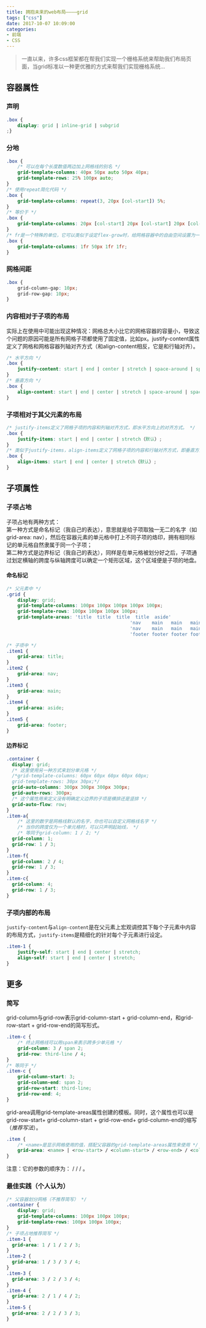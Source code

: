 ```yaml
---
title: 拥抱未来的web布局————grid
tags: ["css"]
date: 2017-10-07 10:09:00
categories:
- 前端
- CSS
---
```

> 一直以来，许多css框架都在帮我们实现一个栅格系统来帮助我们布局页面，当grid标准以一种更优雅的方式来帮我们实现栅格系统...

<!-- more -->
## 容器属性

### 声明
```css
.box {
	display: grid | inline-grid | subgrid
;}
```

### 分地
```css
.box {
	/* 可以在每个长度数值两边加上网格线的别名 */
	grid-template-columns: 40px 50px auto 50px 40px;
	grid-template-rows: 25% 100px auto;
}
/* 使用repeat简化代码 */
.box {
	grid-template-columns: repeat(3, 20px [col-start]) 5%;
}
/* 等价于 */
.box {
	grid-template-columns: 20px [col-start] 20px [col-start] 20px [col-start] 5%;
}
/* fr是一个特殊的单位，它可以类似于设定flex-grow时，给网格容器中的自由空间设置为一个份数，举个例子，下面的例子将把网格容器的每个子项设置为三分之一 */
.box {
	grid-template-columns: 1fr 50px 1fr 1fr;
}
```

### 网格间距
```css
.box {
	grid-column-gap: 10px;
	grid-row-gap: 10px;
}
```

### 内容相对于子项的布局
实际上在使用中可能出现这种情况：网格总大小比它的网格容器的容量小，导致这个问题的原因可能是所有网格子项都使用了固定值，比如px。justify-content属性定义了网格和网格容器列轴对齐方式（和align-content相反，它是和行轴对齐）。

```css
/* 水平方向 */
.box {
	justify-content: start | end | center | stretch | space-around | space-between | space-evenly;
}
/* 垂直方向 */
.box {
	align-content: start | end | center | stretch | space-around | space-between | space-evenly;
}
```

### 子项相对于其父元素的布局
```css
/* justify-items定义了网格子项的内容和列轴对齐方式，即水平方向上的对齐方式。 */
.box {
	justify-items: start | end | center | stretch（默认）;
}
/* 类似于justify-items，align-items定义了网格子项的内容和行轴对齐方式，即垂直方向上的对齐方式。 */
.box {
	align-items: start | end | center | stretch（默认）;
}
```


## 子项属性

### 子项占地
子项占地有两种方式：  
第一种方式是命名标记（我自己的表达），意思就是给子项取独一无二的名字（如grid-area: nav），然后在容器元素的单元格中打上不同子项的烙印，拥有相同标记的单元格自然隶属于同一个子项；  
第二种方式是边界标记（我自己的表达），同样是在单元格被划分好之后，子项通过划定横轴的跨度与纵轴跨度可以确定一个矩形区域，这个区域便是子项的地盘。

#### 命名标记
```css
/* 父元素中 */
.grid {
	display: grid;
	grid-template-columns: 100px 100px 100px 100px 100px;
	grid-template-rows: 100px 100px 100px 100px;
	grid-template-areas: 'title  title  title  title  aside'
									 		 'nav    main   main   main   aside'
									 		 'nav    main   main   main   aside'
									 		 'footer footer footer footer footer';

/* 子项中 */
.item1 {
	grid-area: title;
}
.item2 {
	grid-area: nav;
}
.item3 {
	grid-area: main;
}
.item4 {
	grid-area: aside;
}
.item5 {
	grid-area: footer;
}
```

#### 边界标记
```css
.container {
  display: grid;
  /* 这里使用另一种方式来划分单元格 */
  /*grid-template-columns: 60px 60px 60px 60px 60px;
  grid-template-rows: 30px 30px;*/
  grid-auto-columns: 300px 300px 300px 300px;
  grid-auto-rows: 300px;
  /* 这个属性用来定义没有明确定义边界的子项是横排还是竖排 */
  grid-auto-flow: row;
}
.item-a{
	/* 这里的数字是网格线默认的名字，你也可以自定义网格线名字 */
	/* 当你的跨度仅为一个单元格时，可以只声明起始线， */
	/* 等同于grid-column: 1 / 2; */
  grid-column: 1;
  grid-row: 1 / 3;
}
.item-f{
  grid-column: 2 / 4;
  grid-row: 1 / 3;
}
.item-c{
  grid-column: 4;
  grid-row: 1 / 3;
}
```

### 子项内部的布局
`justify-content`与`align-content`是在父元素上宏观调控其下每个子元素中内容的布局方式，`justify-items`是精细化的针对每个子元素进行设定。

```css
.item-1 {
	justify-self: start | end | center | stretch;
	align-self: start | end | center | stretch;
}
```

## 更多

### 简写
grid-column与grid-row表示grid-column-start + grid-column-end，和grid-row-start + grid-row-end的简写形式。

```css
.item-c {
	/* 终止网格线可以用span来表示跨多少单元格 */
	grid-column: 3 / span 2;
	grid-row: third-line / 4;
}
/* 等同于 */
.item-c {
	grid-column-start: 3;
	grid-column-end: span 2;
	grid-row-start: third-line;
	grid-row-end: 4;
}
```


grid-area调用grid-template-areas属性创建的模板。同时，这个属性也可以是grid-row-start+ grid-column-start + grid-row-end+ grid-column-end的缩写（*推荐写法*）。

```css
.item {
	/* <name>是显示网格使用的值，搭配父容器的grid-template-areas属性来使用 */
	grid-area: <name> | <row-start> / <column-start> / <row-end> / <column-end>;
}
```
注意：它的参数的顺序为：<row-start> / <column-start> / <row-end> / <column-end>。

### 最佳实践（个人认为）
```css
/* 父容器划分网格（不推荐简写） */
.container {
	display: grid;
	grid-template-columns: 100px 100px 100px;
	grid-template-rows: 100px 100px 100px;
}
/* 子项占地推荐简写 */
.item-1 {
  grid-area: 1 / 1 / 2 / 3;
}
.item-2 {
  grid-area: 1 / 3 / 3 / 4;
}
.item-3 {
  grid-area: 3 / 2 / 3 / 4;
}
.item-4 {
  grid-area: 2 / 1 / 4 / 2;
}
.item-5 {
  grid-area: 2 / 2 / 3 / 3;
}
```
